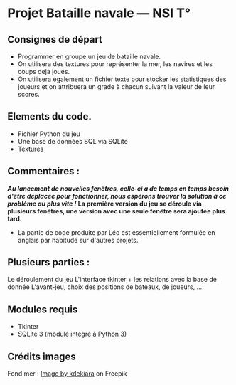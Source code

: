 # Projet Bataille navale — NSI T°

## Consignes de départ

- Programmer en groupe un jeu de bataille navale.
- On utilisera des textures pour représenter la mer, les navires et les coups dejà joués.
- On utilisera également un fichier texte pour stocker les statistiques des joueurs et on attribuera un grade à chacun suivant la valeur de leur scores.

## Elements du code.
- Fichier Python du jeu
- Une base de données SQL via SQLite
- Textures

## Commentaires : 
***Au lancement de nouvelles fenêtres, celle-ci a de temps en temps besoin d'être déplacée pour fonctionner, nous espérons trouver la solution à ce problème au plus vite !***
**La première version du jeu se déroule via plusieurs fenêtres, une version avec une seule fenêtre sera ajoutée plus tard.**
- La partie de code produite par Léo est essentiellement formulée en anglais par habitude sur d'autres projets.

## Plusieurs parties : 
Le déroulement du jeu
L'interface tkinter + les relations avec la base de donnée
L'avant-jeu, choix des positions de bateaux, de joueurs, ... 

## Modules requis
- Tkinter
- SQLite 3 (module intégré à Python 3) 

## Crédits images 
Fond mer : <a href="https://www.freepik.com/free-photo/background-sea-water_4433046.htm#query=ocean%20texture&position=4&from_view=keyword&track=ais&uuid=531d7c86-377e-43e9-a98e-0c378f0d8e39">Image by kdekiara</a> on Freepik
